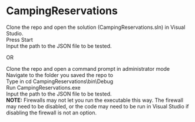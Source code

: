 # CampingReservations

Clone the repo and open the solution (CampingReservations.sln) in Visual Studio.  
Press Start  
Input the path to the JSON file to be tested.  
  
OR  
  
Clone the repo and open a command prompt in administrator mode  
Navigate to the folder you saved the repo to  
Type in cd CampingReservations\bin\Debug  
Run CampingReservations.exe  
Input the path to the JSON file to be tested.  
**NOTE:** Firewalls may not let you run the executable this way. The firewall may need to be disabled, or the code may need to be run in Visual Studio if disabling the firewall is not an option.


